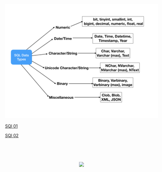 <p align='center'><img src='https://github.com/VanHakobyan/ISTC_Coding_School/blob/master/ISTC.FourthStage.Database/Getting%20Started%20With%20SQL.DataTypes/sql-data-types.png?raw=true'></p>



<a href='https://www.journaldev.com/16774/sql-data-types'>SQl 01</a>

<a href='https://www.tutorialspoint.com/sql/sql-data-types.htm'>SQl 02</a>

</br></br></br>

<p align='center'><img src='https://i.gyazo.com/fb858e1cb76722f3f67b883a2bc14431.png'></p>
